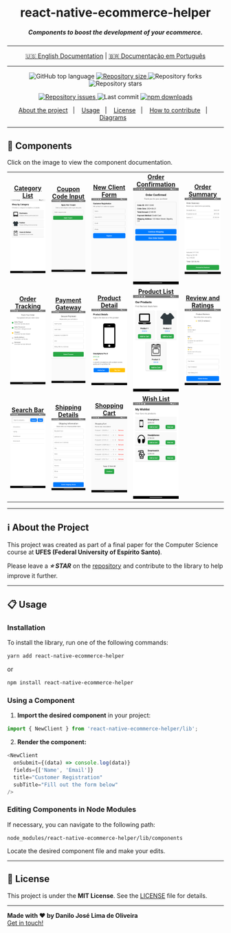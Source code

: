 <h1 align="center">
  react-native-ecommerce-helper
</h1>


<h5 align="center">
  Components to boost the development of your ecommerce.
</h5>

---

<p align="center">
  <a href="./README.md">🇺🇸 English Documentation</a> | 
  <a href="./README-pt.md">🇧🇷 Documentação em Português</a>
</p>

---

<p align="center">
  <img alt="GitHub top language" src="https://img.shields.io/github/languages/top/Danilo-Js/react-native-ecommerce-helper">

  <a href="https://img.shields.io/github/repo-size/Danilo-Js/react-native-ecommerce-helper/commits/master">
    <img alt="Repository size" src="https://img.shields.io/github/repo-size/Danilo-Js/react-native-ecommerce-helper">
  </a>
  
  <img alt="Repository forks" src="https://img.shields.io/github/forks/Danilo-Js/react-native-ecommerce-helper">
  
  <img alt="Repository stars" src="https://img.shields.io/github/stars/Danilo-Js/react-native-ecommerce-helper">
</p>

<p align="center">
  <a href="https://img.shields.io/github/issues/Danilo-Js/react-native-ecommerce-helper/issues">
    <img alt="Repository issues" src="https://img.shields.io/github/issues/Danilo-Js/react-native-ecommerce-helper">
  </a>

  <img alt="Last commit" src="https://img.shields.io/github/last-commit/Danilo-Js/react-native-ecommerce-helper">

  <a href="https://www.npmjs.com/package/react-native-ecommerce-helper">
    <img alt="npm downloads" src="https://img.shields.io/npm/dm/react-native-ecommerce-helper.svg">
  </a>
</p>

<p align="center">
  <a href="#information_source-about-the-project">About the project</a>&nbsp;&nbsp;&nbsp;|&nbsp;&nbsp;&nbsp;
  <a href="#clipboard-usage">Usage</a>&nbsp;&nbsp;&nbsp;|&nbsp;&nbsp;&nbsp;
  <a href="#memo-license">License</a>&nbsp;&nbsp;&nbsp;|&nbsp;&nbsp;&nbsp;
  <a href="Docs/English/HowToContribuite.md">How to contribute</a>&nbsp;&nbsp;&nbsp;|&nbsp;&nbsp;&nbsp;
  <a href="Docs/English/Diagrams.md">Diagrams</a>&nbsp;&nbsp;&nbsp;
</p>

---

## 📸 **Components**

Click on the image to view the component documentation.

<table>
  <tr>
    <td align="center">
      <a href="Docs/Usage/CategoryList.md">
        <strong>Category List</strong><br/>
        <img src="Docs/Images/CategoryList.png" alt="CategoryList" width="300"/>
      </a>
    </td>
    <td align="center">
      <a href="Docs/Usage/CouponCodeInput.md">
        <strong>Coupon Code Input</strong><br/>
        <img src="Docs/Images/CouponCodeInput.png" alt="CouponCodeInput" width="300"/>
      </a>
    </td>
    <td align="center">
      <a href="Docs/Usage/NewClient.md">
        <strong>New Client Form</strong><br/>
        <img src="Docs/Images/NewClient.png" alt="NewClient" width="300"/>
      </a>
    </td>
    <td align="center">
      <a href="Docs/Usage/OrderConfirmation.md">
        <strong>Order Confirmation</strong><br/>
        <img src="Docs/Images/OrderConfirmation.png" alt="OrderConfirmation" width="300"/>
      </a>
    </td>
    <td align="center">
      <a href="Docs/Usage/OrderSummary.md">
        <strong>Order Summary</strong><br/>
        <img src="Docs/Images/OrderSummary.png" alt="OrderSummary" width="300"/>
      </a>
    </td>
  </tr>
  <tr>
    <td align="center">
      <a href="Docs/Usage/OrderTracking.md">
        <strong>Order Tracking</strong><br/>
        <img src="Docs/Images/OrderTracking.png" alt="OrderTracking" width="300"/>
      </a>
    </td>
    <td align="center">
      <a href="Docs/Usage/PaymentGateway.md">
        <strong>Payment Gateway</strong><br/>
        <img src="Docs/Images/PaymentGateway.png" alt="PaymentGateway" width="300"/>
      </a>
    </td>
    <td align="center">
      <a href="Docs/Usage/ProductDetail.md">
        <strong>Product Detail</strong><br/>
        <img src="Docs/Images/ProductDetail.png" alt="ProductDetail" width="300"/>
      </a>
    </td>
    <td align="center">
      <a href="Docs/Usage/ProductList.md">
        <strong>Product List</strong><br/>
        <img src="Docs/Images/ProductList.png" alt="ProductList" width="300"/>
      </a>
    </td>
    <td align="center">
      <a href="Docs/Usage/ReviewAndRatings.md">
        <strong>Review and Ratings</strong><br/>
        <img src="Docs/Images/ReviewAndRatings.png" alt="ReviewAndRatings" width="300"/>
      </a>
    </td>
  </tr>
  <tr>
    <td align="center">
      <a href="Docs/Usage/SearchBar.md">
        <strong>Search Bar</strong><br/>
        <img src="Docs/Images/SearchBar.png" alt="SearchBar" width="300"/>
      </a>
    </td>
    <td align="center">
      <a href="Docs/Usage/ShippingDetails.md">
        <strong>Shipping Details</strong><br/>
        <img src="Docs/Images/ShippingDetails.png" alt="ShippingDetails" width="300"/>
      </a>
    </td>
    <td align="center">
      <a href="Docs/Usage/ShoppingCart.md">
        <strong>Shopping Cart</strong><br/>
        <img src="Docs/Images/ShoppingCart.png" alt="ShoppingCart" width="300"/>
      </a>
    </td>
    <td align="center">
      <a href="Docs/Usage/WishList.md">
        <strong>Wish List</strong><br/>
        <img src="Docs/Images/WishList.png" alt="WishList" width="300"/>
      </a>
    </td>
  </tr>
</table>

---

## :information_source: **About the Project**

This project was created as part of a final paper for the Computer Science course at **UFES (Federal University of Espírito Santo)**.  

Please leave a ***⭐ STAR*** on the [repository](https://github.com/Danilo-Js/react-native-ecommerce-helper) and contribute to the library to help improve it further.  

---

## :clipboard: Usage

### **Installation**

To install the library, run one of the following commands:

```sh
yarn add react-native-ecommerce-helper
```

or

```sh
npm install react-native-ecommerce-helper
```

### **Using a Component**

1. **Import the desired component** in your project:

```js
import { NewClient } from 'react-native-ecommerce-helper/lib';
```

2. **Render the component:**

```js
<NewClient
  onSubmit={(data) => console.log(data)}
  fields={['Name', 'Email']}
  title="Customer Registration"
  subTitle="Fill out the form below"
/>
```

### **Editing Components in Node Modules**

If necessary, you can navigate to the following path:

```plaintext
node_modules/react-native-ecommerce-helper/lib/components
```

Locate the desired component file and make your edits.

---

## :memo: **License**

This project is under the **MIT License**. See the [LICENSE](https://github.com/Danilo-Js/react-native-ecommerce-helper/blob/master/LICENSE) file for details.

---

**Made with ❤️ by Danilo José Lima de Oliveira**  
[Get in touch!](https://www.linkedin.com/in/danilo-js/)
